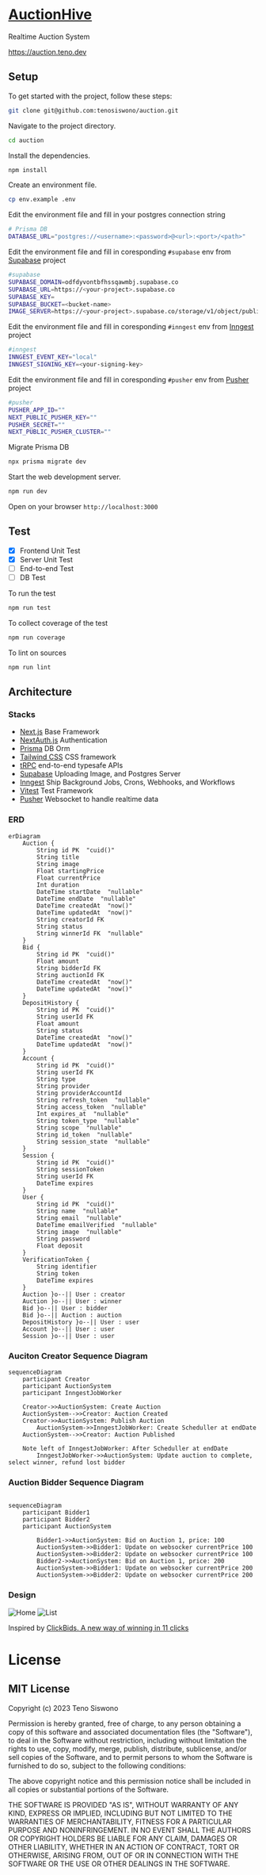 # [AuctionHive](https://auction.teno.dev)

Realtime Auction System

https://auction.teno.dev

## Setup
To get started with the project, follow these steps:
```bash
git clone git@github.com:tenosiswono/auction.git
```
Navigate to the project directory.
```bash
cd auction
```
Install the dependencies.
```bash
npm install
```
Create an environment file.
```bash
cp env.example .env
```
Edit the environment file and fill in your postgres connection string
```bash
# Prisma DB
DATABASE_URL="postgres://<username>:<password>@<url>:<port>/<path>"
```
Edit the environment file and fill in coresponding `#supabase` env from [Supabase](https://supabase.com/) project
```bash
#supabase
SUPABASE_DOMAIN=odfdyvontbfhssqawmbj.supabase.co
SUPABASE_URL=https://<your-project>.supabase.co
SUPABASE_KEY=
SUPABASE_BUCKET=<bucket-name>
IMAGE_SERVER=https://<your-project>.supabase.co/storage/v1/object/public/bucket-name
```
Edit the environment file and fill in coresponding `#inngest` env from [Inngest](https://www.inngest.com/) project 
```bash
#inngest
INNGEST_EVENT_KEY="local"
INNGEST_SIGNING_KEY=<your-signing-key>
```
Edit the environment file and fill in coresponding `#pusher` env from [Pusher](https://pusher.com/) project 
```bash
#pusher
PUSHER_APP_ID=""
NEXT_PUBLIC_PUSHER_KEY=""
PUSHER_SECRET=""
NEXT_PUBLIC_PUSHER_CLUSTER=""
```
Migrate Prisma DB
```bash
npx prisma migrate dev
```
Start the web development server.
```bash
npm run dev
```
Open on your browser `http://localhost:3000`
## Test
- [x] Frontend Unit Test
- [x] Server Unit Test
- [ ] End-to-end Test
- [ ] DB Test

To run the test
```bash
npm run test
```
To collect coverage of the test
```bash
npm run coverage
```
To lint on sources
```bash
npm run lint
```
## Architecture

### Stacks

- [Next.js](https://nextjs.org) Base Framework
- [NextAuth.js](https://next-auth.js.org) Authentication
- [Prisma](https://prisma.io) DB Orm
- [Tailwind CSS](https://tailwindcss.com) CSS framework
- [tRPC](https://trpc.io) end-to-end typesafe APIs
- [Supabase](https://supabase.com/) Uploading Image, and Postgres Server
- [Inngest](https://www.inngest.com/) Ship Background Jobs, Crons, Webhooks, and Workflows
- [Vitest](https://vitest.dev/) Test Framework
- [Pusher](https://pusher.com/) Websocket to handle realtime data

### ERD
```mermaid
erDiagram
	Auction {
		String id PK  "cuid()"
		String title
		String image
		Float startingPrice
		Float currentPrice
		Int duration
		DateTime startDate  "nullable"
		DateTime endDate  "nullable"
		DateTime createdAt  "now()"
		DateTime updatedAt  "now()"
		String creatorId FK
		String status
		String winnerId FK  "nullable"
	}
	Bid {
		String id PK  "cuid()"
		Float amount
		String bidderId FK
		String auctionId FK
		DateTime createdAt  "now()"
		DateTime updatedAt  "now()"
	}
	DepositHistory {
		String id PK  "cuid()"
		String userId FK
		Float amount
		String status
		DateTime createdAt  "now()"
		DateTime updatedAt  "now()"
	}
	Account {
		String id PK  "cuid()"
		String userId FK
		String type
		String provider
		String providerAccountId
		String refresh_token  "nullable"
		String access_token  "nullable"
		Int expires_at  "nullable"
		String token_type  "nullable"
		String scope  "nullable"
		String id_token  "nullable"
		String session_state  "nullable"
	}
	Session {
		String id PK  "cuid()"
		String sessionToken
		String userId FK
		DateTime expires
	}
	User {
		String id PK  "cuid()"
		String name  "nullable"
		String email  "nullable"
		DateTime emailVerified  "nullable"
		String image  "nullable"
		String password
		Float deposit
	}
	VerificationToken {
		String identifier
		String token
		DateTime expires
	}
	Auction }o--|| User : creator
	Auction }o--|| User : winner
	Bid }o--|| User : bidder
	Bid }o--|| Auction : auction
	DepositHistory }o--|| User : user
	Account }o--|| User : user
	Session }o--|| User : user

```
### Auciton Creator Sequence Diagram
```mermaid
sequenceDiagram
    participant Creator
    participant AuctionSystem
    participant InngestJobWorker

    Creator->>AuctionSystem: Create Auction
    AuctionSystem-->>Creator: Auction Created
    Creator->>AuctionSystem: Publish Auction
		AuctionSystem->>InngestJobWorker: Create Scheduller at endDate
    AuctionSystem-->>Creator: Auction Published

    Note left of InngestJobWorker: After Scheduller at endDate
		InngestJobWorker->>AuctionSystem: Update auction to complete, select winner, refund lost bidder

```
### Auction Bidder Sequence Diagram
```mermaid

sequenceDiagram
    participant Bidder1
    participant Bidder2
    participant AuctionSystem

		Bidder1->>AuctionSystem: Bid on Auction 1, price: 100
		AuctionSystem->>Bidder1: Update on websocker currentPrice 100
		AuctionSystem->>Bidder2: Update on websocker currentPrice 100
		Bidder2->>AuctionSystem: Bid on Auction 1, price: 200
		AuctionSystem->>Bidder1: Update on websocker currentPrice 200
		AuctionSystem->>Bidder2: Update on websocker currentPrice 200
```
### Design 

![Home](docs/scr.png?raw=true "Home")
![List](docs/list.png?raw=true "List")

Inspired by [ClickBids. A new way of winning in 11 clicks](https://www.behance.net/gallery/150684529/ClickBids-A-new-way-of-winning-in-11-clicks)

# License
## MIT License

Copyright (c) 2023 Teno Siswono

Permission is hereby granted, free of charge, to any person obtaining a copy of this software and associated documentation files (the "Software"), to deal in the Software without restriction, including without limitation the rights to use, copy, modify, merge, publish, distribute, sublicense, and/or sell copies of the Software, and to permit persons to whom the Software is furnished to do so, subject to the following conditions:

The above copyright notice and this permission notice shall be included in all copies or substantial portions of the Software.

THE SOFTWARE IS PROVIDED "AS IS", WITHOUT WARRANTY OF ANY KIND, EXPRESS OR IMPLIED, INCLUDING BUT NOT LIMITED TO THE WARRANTIES OF MERCHANTABILITY, FITNESS FOR A PARTICULAR PURPOSE AND NONINFRINGEMENT. IN NO EVENT SHALL THE AUTHORS OR COPYRIGHT HOLDERS BE LIABLE FOR ANY CLAIM, DAMAGES OR OTHER LIABILITY, WHETHER IN AN ACTION OF CONTRACT, TORT OR OTHERWISE, ARISING FROM, OUT OF OR IN CONNECTION WITH THE SOFTWARE OR THE USE OR OTHER DEALINGS IN THE SOFTWARE.
